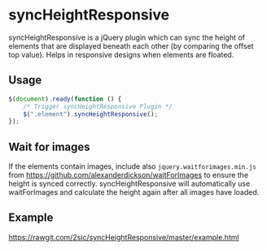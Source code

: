syncHeightResponsive
====================

syncHeightResponsive is a jQuery plugin which can sync the height of elements that are displayed beneath each other (by comparing the offset top value). Helps in responsive designs when elements are floated.

## Usage
```js
$(document).ready(function () {
    /* Trigger syncHeightResponsive Plugin */
    $(".element").syncHeightResponsive();
});
```

## Wait for images
If the elements contain images, include also `jquery.waitforimages.min.js` from https://github.com/alexanderdickson/waitForImages to ensure the height is synced correctly. syncHeightResponsive will automatically use waitForImages and calculate the height again after all images have loaded.

## Example
https://rawgit.com/2sic/syncHeightResponsive/master/example.html